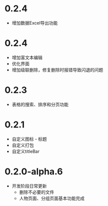 # 0.2.4

- 增加数据Excel导出功能

# 0.2.4

- 增加富文本编辑
- 优化界面
- 增加级联删除，修复删除时报错导致闪退的问题

# 0.2.3

- 表格的搜索、排序和分页功能

# 0.2.1

- 自定义图标 - 标题
- 自定义打包
- 自定义titleBar

# 0.2.0-alpha.6

- 开发阶段日常更新
  - 删除不必要的文件
  - 人物页面、分组页面基本功能完成
